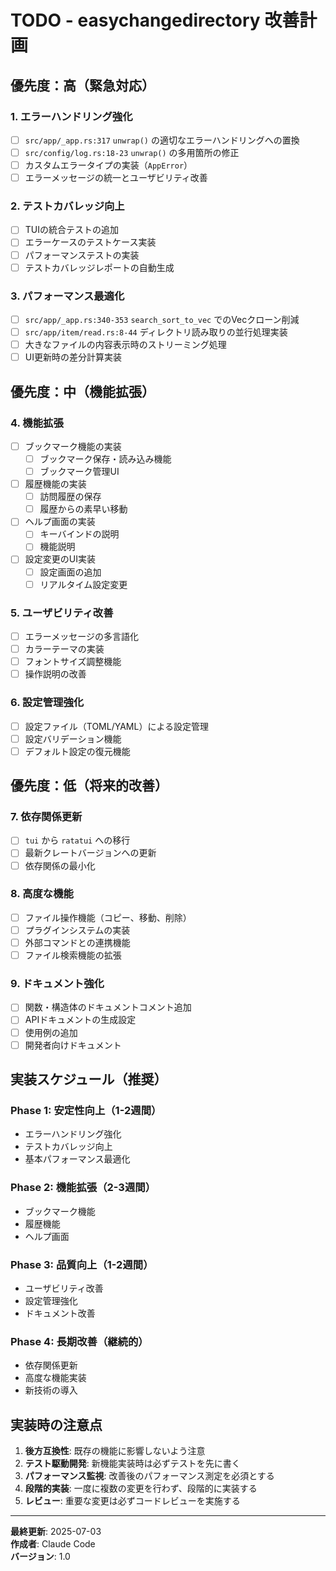 # TODO - easychangedirectory 改善計画

## 優先度：高（緊急対応）

### 1. エラーハンドリング強化
- [ ] `src/app/_app.rs:317` `unwrap()` の適切なエラーハンドリングへの置換
- [ ] `src/config/log.rs:18-23` `unwrap()` の多用箇所の修正
- [ ] カスタムエラータイプの実装（`AppError`）
- [ ] エラーメッセージの統一とユーザビリティ改善

### 2. テストカバレッジ向上
- [ ] TUIの統合テストの追加
- [ ] エラーケースのテストケース実装
- [ ] パフォーマンステストの実装
- [ ] テストカバレッジレポートの自動生成

### 3. パフォーマンス最適化
- [ ] `src/app/_app.rs:340-353` `search_sort_to_vec` でのVecクローン削減
- [ ] `src/app/item/read.rs:8-44` ディレクトリ読み取りの並行処理実装
- [ ] 大きなファイルの内容表示時のストリーミング処理
- [ ] UI更新時の差分計算実装

## 優先度：中（機能拡張）

### 4. 機能拡張
- [ ] ブックマーク機能の実装
  - [ ] ブックマーク保存・読み込み機能
  - [ ] ブックマーク管理UI
- [ ] 履歴機能の実装
  - [ ] 訪問履歴の保存
  - [ ] 履歴からの素早い移動
- [ ] ヘルプ画面の実装
  - [ ] キーバインドの説明
  - [ ] 機能説明
- [ ] 設定変更のUI実装
  - [ ] 設定画面の追加
  - [ ] リアルタイム設定変更

### 5. ユーザビリティ改善
- [ ] エラーメッセージの多言語化
- [ ] カラーテーマの実装
- [ ] フォントサイズ調整機能
- [ ] 操作説明の改善

### 6. 設定管理強化
- [ ] 設定ファイル（TOML/YAML）による設定管理
- [ ] 設定バリデーション機能
- [ ] デフォルト設定の復元機能

## 優先度：低（将来的改善）

### 7. 依存関係更新
- [ ] `tui` から `ratatui` への移行
- [ ] 最新クレートバージョンへの更新
- [ ] 依存関係の最小化

### 8. 高度な機能
- [ ] ファイル操作機能（コピー、移動、削除）
- [ ] プラグインシステムの実装
- [ ] 外部コマンドとの連携機能
- [ ] ファイル検索機能の拡張

### 9. ドキュメント強化
- [ ] 関数・構造体のドキュメントコメント追加
- [ ] APIドキュメントの生成設定
- [ ] 使用例の追加
- [ ] 開発者向けドキュメント

## 実装スケジュール（推奨）

### Phase 1: 安定性向上（1-2週間）
- エラーハンドリング強化
- テストカバレッジ向上
- 基本パフォーマンス最適化

### Phase 2: 機能拡張（2-3週間）
- ブックマーク機能
- 履歴機能
- ヘルプ画面

### Phase 3: 品質向上（1-2週間）
- ユーザビリティ改善
- 設定管理強化
- ドキュメント改善

### Phase 4: 長期改善（継続的）
- 依存関係更新
- 高度な機能実装
- 新技術の導入

## 実装時の注意点

1. **後方互換性**: 既存の機能に影響しないよう注意
2. **テスト駆動開発**: 新機能実装時は必ずテストを先に書く
3. **パフォーマンス監視**: 改善後のパフォーマンス測定を必須とする
4. **段階的実装**: 一度に複数の変更を行わず、段階的に実装する
5. **レビュー**: 重要な変更は必ずコードレビューを実施する

---

**最終更新**: 2025-07-03  
**作成者**: Claude Code  
**バージョン**: 1.0